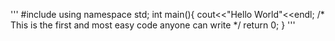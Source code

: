 
'''
#include<iostream>
using namespace std;
  int main(){
  cout<<"Hello World"<<endl;
  /* This is the first and most  easy code anyone can write */
  return 0;
  }
  '''
  
